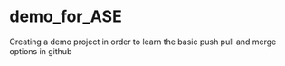 # demo_for_ASE
Creating a demo project in order to learn the basic push pull and merge options in github
